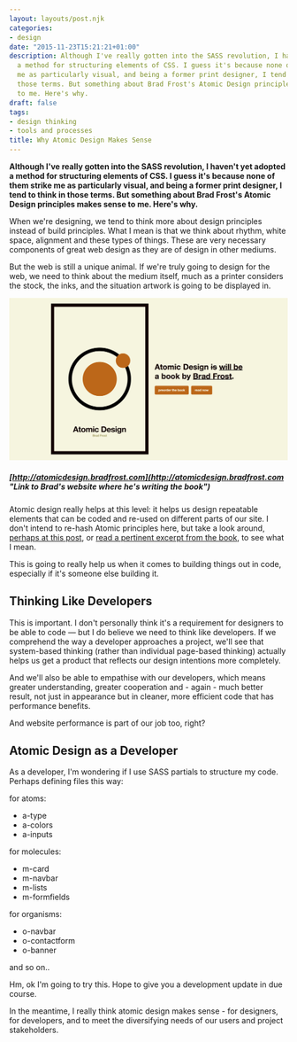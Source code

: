 ```yaml
---
layout: layouts/post.njk
categories:
- design
date: "2015-11-23T15:21:21+01:00"
description: Although I've really gotten into the SASS revolution, I haven't yet adopted
  a method for structuring elements of CSS. I guess it's because none of them strike
  me as particularly visual, and being a former print designer, I tend to think in
  those terms. But something about Brad Frost's Atomic Design principles makes sense
  to me. Here's why.
draft: false
tags:
- design thinking
- tools and processes
title: Why Atomic Design Makes Sense
---
```


**Although I've really gotten into the SASS revolution, I haven't yet adopted a method for structuring elements of CSS. I guess it's because none of them strike me as particularly visual, and being a former print designer, I tend to think in those terms. But something about Brad Frost's Atomic Design principles makes sense to me. Here's why.**

When we're designing, we tend to think more about design principles instead of build principles. What I mean is that we think about rhythm, white space, alignment and these types of things. These are very necessary components of great web design as they are of design in other mediums.

But the web is still a unique animal. If we're truly going to design for the web, we need to think about the medium itself, much as a printer considers the stock, the inks, and the situation artwork is going to be displayed in.

![atomic design : a book by Brad Frost](/img/screen-shot-2015-12-18-at-08.19.57.png)

##### [http://atomicdesign.bradfrost.com](http://atomicdesign.bradfrost.com "Link to Brad's website where he's writing the book")

Atomic design really helps at this level: it helps us design repeatable elements that can be coded and re-used on different parts of our site. I don't intend to re-hash Atomic principles here, but take a look around, [perhaps at this post](http://blog.invisionapp.com/atomic-design-principles/ "Using Atomic Design at InVision"), or [read a pertinent excerpt from the book](http://atomicdesign.bradfrost.com/chapter-2/#atomic-design-is-for-user-interfaces "atomic design is for user interfaces"), to see what I mean.

This is going to really help us when it comes to building things out in code, especially if it's someone else building it.

## Thinking Like Developers

This is important. I don't personally think it's a requirement for designers to be able to code — but I do believe we need to think like developers. If we comprehend the way a developer approaches a project, we'll see that system-based thinking (rather than individual page-based thinking) actually helps us get a product that reflects our design intentions more completely.

And we'll also be able to empathise with our developers, which means greater understanding, greater cooperation and - again - much better result, not just in appearance but in cleaner, more efficient code that has performance benefits.

And website performance is part of our job too, right?

## Atomic Design as a Developer

As a developer, I'm wondering if I use SASS partials to structure my code. Perhaps defining files this way:

for atoms:
- a-type
- a-colors
- a-inputs

for molecules:
- m-card
- m-navbar
- m-lists
- m-formfields

for organisms:
- o-navbar
- o-contactform
- o-banner

and so on..

Hm, ok I'm going to try this. Hope to give you a development update in due course.

In the meantime, I really think atomic design makes sense - for designers, for developers, and to meet the diversifying needs of our users and project stakeholders.

